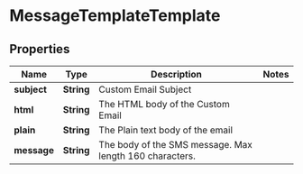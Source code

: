 

# MessageTemplateTemplate


## Properties

| Name | Type | Description | Notes |
|------------ | ------------- | ------------- | -------------|
|**subject** | **String** | Custom Email Subject |  |
|**html** | **String** | The HTML body of the Custom Email |  |
|**plain** | **String** | The Plain text body of the email |  |
|**message** | **String** | The body of the SMS message. Max length 160 characters. |  |



